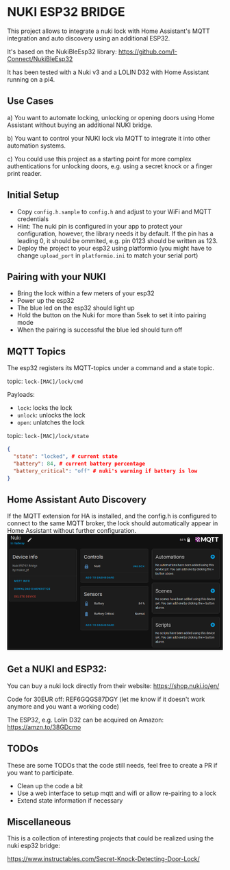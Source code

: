 # NUKI ESP32 BRIDGE
This project allows to integrate a nuki lock with Home Assistant's MQTT integration and auto discovery using an additional ESP32. 

It's based on the NukiBleEsp32 library: https://github.com/I-Connect/NukiBleEsp32

It has been tested with a Nuki v3 and a LOLIN D32 with Home Assistant running on a pi4. 

## Use Cases
a) You want to automate locking, unlocking or opening doors using Home Assistant without buying an additional NUKI bridge. 

b) You want to control your NUKI lock via MQTT to integrate it into other automation systems. 

c) You could use this project as a starting point for more complex authentications for unlocking doors, e.g. using a secret knock or a finger print reader. 

## Initial Setup
 * Copy `config.h.sample` to `config.h` and adjust to your WiFi and MQTT credentials
 * Hint: The nuki pin is configured in your app to protect your configuration, however, the library needs it by default. If the pin has a leading 0, it should be ommited, e.g. pin 0123 should be written as 123. 
 * Deploy the project to your esp32 using platformio (you might have to change `upload_port` in `platformio.ini` to match your serial port)

## Pairing with your NUKI
 * Bring the lock within a few meters of your esp32
 * Power up the esp32
 * The blue led on the esp32 should light up
 * Hold the button on the Nuki for more than 5sek to set it into pairing mode
 * When the pairing is successful the blue led should turn off

## MQTT Topics
The esp32 registers its MQTT-topics under a command and a state topic. 

topic: `lock-[MAC]/lock/cmd`

Payloads: 
 * `lock`: locks the lock
 * `unlock`: unlocks the lock
 * `open`: unlatches the lock

topic: `lock-[MAC]/lock/state`
```json
{
  "state": "locked", # current state
  "battery": 84, # current battery percentage
  "battery_critical": "off" # nuki's warning if battery is low
}
```

## Home Assistant Auto Discovery
If the MQTT extension for HA is installed, and the config.h is configured to connect to the same MQTT broker, the lock should automatically appear in Home Assistant without further configuration. 
![HA Device](doc/hadevice.png)


## Get a NUKI and ESP32:
You can buy a nuki lock directly from their website: 
https://shop.nuki.io/en/

Code for 30EUR off: REF6GQGS87DGY (let me know if it doesn't work anymore and you want a working code)

The ESP32, e.g. Lolin D32 can be acquired on Amazon: 
https://amzn.to/38GDcmo

## TODOs
These are some TODOs that the code still needs, feel free to create a PR if you want to participate. 

 * Clean up the code a bit
 * Use a web interface to setup mqtt and wifi or allow re-pairing to a lock
 * Extend state information if necessary


## Miscellaneous
This is a collection of interesting projects that could be realized using the nuki esp32 bridge: 

https://www.instructables.com/Secret-Knock-Detecting-Door-Lock/
